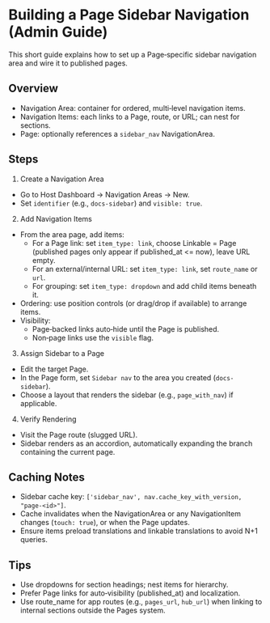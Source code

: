 # Building a Page Sidebar Navigation (Admin Guide)

This short guide explains how to set up a Page‑specific sidebar navigation area and wire it to published pages.

## Overview
- Navigation Area: container for ordered, multi‑level navigation items.
- Navigation Items: each links to a Page, route, or URL; can nest for sections.
- Page: optionally references a `sidebar_nav` NavigationArea.

## Steps
1) Create a Navigation Area
- Go to Host Dashboard → Navigation Areas → New.
- Set `identifier` (e.g., `docs-sidebar`) and `visible: true`.

2) Add Navigation Items
- From the area page, add items:
  - For a Page link: set `item_type: link`, choose Linkable = Page (published pages only appear if published_at <= now), leave URL empty.
  - For an external/internal URL: set `item_type: link`, set `route_name` or `url`.
  - For grouping: set `item_type: dropdown` and add child items beneath it.
- Ordering: use position controls (or drag/drop if available) to arrange items.
- Visibility:
  - Page‑backed links auto‑hide until the Page is published.
  - Non‑page links use the `visible` flag.

3) Assign Sidebar to a Page
- Edit the target Page.
- In the Page form, set `Sidebar nav` to the area you created (`docs-sidebar`).
- Choose a layout that renders the sidebar (e.g., `page_with_nav`) if applicable.

4) Verify Rendering
- Visit the Page route (slugged URL).
- Sidebar renders as an accordion, automatically expanding the branch containing the current page.

## Caching Notes
- Sidebar cache key: `['sidebar_nav', nav.cache_key_with_version, "page-<id>"]`.
- Cache invalidates when the NavigationArea or any NavigationItem changes (`touch: true`), or when the Page updates.
- Ensure items preload translations and linkable translations to avoid N+1 queries.

## Tips
- Use dropdowns for section headings; nest items for hierarchy.
- Prefer Page links for auto‑visibility (published_at) and localization.
- Use route_name for app routes (e.g., `pages_url`, `hub_url`) when linking to internal sections outside the Pages system.
